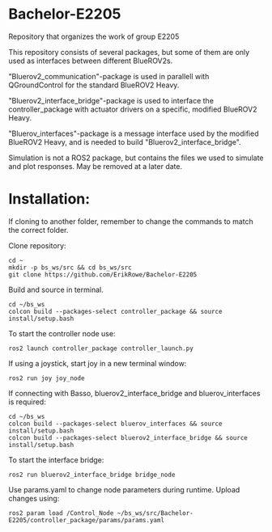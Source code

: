 # Bachelor-E2205
Repository that organizes the work of group E2205

This repository consists of several packages, but some of them are only used as interfaces between different BlueROV2s.

"Bluerov2_communication"-package is used in parallell with QGroundControl for the standard BlueROV2 Heavy.

"Bluerov2_interface_bridge"-package is used to interface the controller_package with actuator drivers on a specific, modified BlueROV2 Heavy.

"Bluerov_interfaces"-package is a message interface used by the modified BlueROV2 Heavy, and is needed to build "Bluerov2_interface_bridge".

Simulation is not a ROS2 package, but contains the files we used to simulate and plot responses. May be removed at a later date.



# Installation:

If cloning to another folder, remember to change the commands to match the correct folder.

Clone repository:
```
cd ~
mkdir -p bs_ws/src && cd bs_ws/src
git clone https://github.com/ErikRowe/Bachelor-E2205
```

Build and source in terminal.
```
cd ~/bs_ws
colcon build --packages-select controller_package && source install/setup.bash
```
To start the controller node use:
```
ros2 launch controller_package controller_launch.py
```

If using a joystick, start joy in a new terminal window:
```
ros2 run joy joy_node
```

If connecting with Basso, bluerov2_interface_bridge and bluerov_interfaces is required:
```
cd ~/bs_ws
colcon build --packages-select bluerov_interfaces && source install/setup.bash
colcon build --packages-select bluerov2_interface_bridge && source install/setup.bash
```

To start the interface bridge:
```
ros2 run bluerov2_interface_bridge bridge_node
```

Use params.yaml to change node parameters during runtime. Upload changes using:
```
ros2 param load /Control_Node ~/bs_ws/src/Bachelor-E2205/controller_package/params/params.yaml
```
